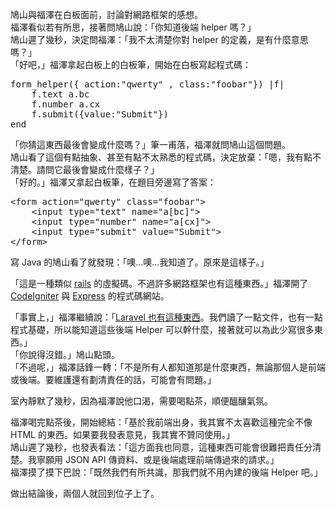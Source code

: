 鳩山與福澤在白板面前，討論對網路框架的感想。<br />
福澤看似若有所思，接著問鳩山說：「你知道後端 helper 嗎？」<br />
鳩山遲了幾秒，決定問福澤：「我不太清楚你對 helper 的定義，是有什麼意思嗎？」<br />
「好吧，」福澤拿起白板上的白板筆，開始在白板寫起程式碼：

<pre>
form_helper({ action:"qwerty" , class:"foobar"}) |f|
    f.text a.bc
    f.number a.cx
    f.submit({value:"Submit"})
end
</pre>

「你猜這東西最後會變成什麼嗎？」筆一甫落，福澤就問鳩山這個問題。<br />
鳩山看了這個有點抽象、甚至有點不太熟悉的程式碼，決定放棄：「嗯，我有點不清楚。請問它最後會變成什麼樣子？」<br />
「好的。」福澤又拿起白板筆，在題目旁邊寫了答案：

<pre>
&lt;form action="qwerty" class="foobar"&gt;
    &lt;input type="text" name="a[bc]"&gt;
    &lt;input type="number" name="a[cx]"&gt;
    &lt;input type="submit" value="Submit"&gt;
&lt;/form&gt;
</pre>

寫 Java 的鳩山看了就發現：「噢...噢...我知道了。原來是這樣子。」

「這是一種類似 [rails](http://guides.rubyonrails.org/form_helpers.html) 的虛擬碼。不過許多網路框架也有這種東西。」福澤開了 [CodeIgniter](https://www.codeigniter.com/userguide3/helpers/form_helper.html) 與 [Express](https://developer.mozilla.org/en-US/docs/Learn/Server-side/Express_Nodejs/forms) 的程式碼網站。

「事實上，」福澤繼續說：「[Laravel 也有這種東西](https://laravel.com/docs/4.2/html)。我們讀了一點文件，也有一點程式基礎，所以能知道這些後端 Helper 可以幹什麼，接著就可以為此少寫很多東西。」<br />
「你說得沒錯。」鳩山點頭。<br />
「不過呢，」福澤話鋒一轉：「不是所有人都知道那是什麼東西，無論那個人是前端或後端。要維護還有劃清責任的話，可能會有問題。」

室內靜默了幾秒，因為福澤說他口渴，需要喝點茶，順便醞釀氣氛。

福澤喝完點茶後，開始總結：「基於我前端出身，我其實不太喜歡這種完全不像 HTML 的東西。如果要我發表意見，我其實不贊同使用。」<br />
鳩山遲了幾秒，也發表看法：「這方面我也同意，這種東西可能會很難把責任分清楚。我寧願用 JSON API 傳資料、或是後端處理前端傳過來的請求。」<br />
福澤摸了摸下巴說：「既然我們有所共識，那我們就不用內建的後端 Helper 吧。」

做出結論後，兩個人就回到位子上了。